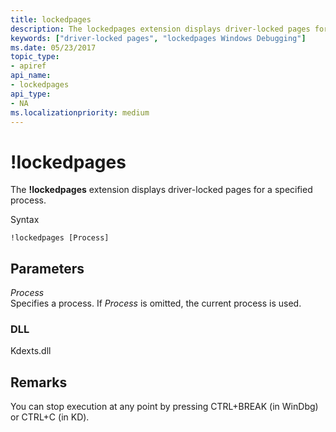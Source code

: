 ```yaml
---
title: lockedpages
description: The lockedpages extension displays driver-locked pages for a specified process.
keywords: ["driver-locked pages", "lockedpages Windows Debugging"]
ms.date: 05/23/2017
topic_type:
- apiref
api_name:
- lockedpages
api_type:
- NA
ms.localizationpriority: medium
---
```


# !lockedpages


The **!lockedpages** extension displays driver-locked pages for a specified process.

Syntax

```dbgcmd
!lockedpages [Process]
```

## <span id="Parameters"></span><span id="parameters"></span><span id="PARAMETERS"></span>Parameters


<span id="_______Process______"></span><span id="_______process______"></span><span id="_______PROCESS______"></span> *Process*   
Specifies a process. If *Process* is omitted, the current process is used.

### <span id="DLL"></span><span id="dll"></span>DLL

Kdexts.dll

Remarks
-------

You can stop execution at any point by pressing CTRL+BREAK (in WinDbg) or CTRL+C (in KD).

 

 





